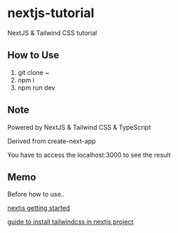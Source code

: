 # nextjs-tutorial
NextJS &amp; Tailwind CSS tutorial

## How to Use
1. git clone ~
2. npm i
3. npm run dev

## Note
Powered by NextJS & Tailwind CSS & TypeScript

Derived from create-next-app

You have to access the localhost:3000 to see the result

## Memo
Before how to use..

<a href="https://nextjs.org/docs/getting-started">nextjs getting started</a>

<a href="https://tailwindcss.com/docs/guides/nextjs">guide to install tailwindcss in nextjs project</a>
